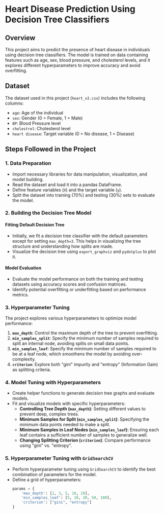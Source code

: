 # Heart Disease Prediction Using Decision Tree Classifiers

## Overview
This project aims to predict the presence of heart disease in individuals using decision tree classifiers. The model is trained on data containing features such as age, sex, blood pressure, and cholesterol levels, and it explores different hyperparameters to improve accuracy and avoid overfitting.

## Dataset
The dataset used in this project (`heart_v2.csv`) includes the following columns:
- `age`: Age of the individual
- `sex`: Gender (0 = Female, 1 = Male)
- `BP`: Blood Pressure level
- `cholestrol`: Cholesterol level
- `heart disease`: Target variable (0 = No disease, 1 = Disease)

## Steps Followed in the Project

### 1. Data Preparation
- Import necessary libraries for data manipulation, visualization, and model building.
- Read the dataset and load it into a pandas DataFrame.
- Define feature variables (`X`) and the target variable (`y`).
- Split the dataset into training (70%) and testing (30%) sets to evaluate the model.

### 2. Building the Decision Tree Model
#### Fitting Default Decision Tree
- Initially, we fit a decision tree classifier with the default parameters except for setting `max_depth=3`. This helps in visualizing the tree structure and understanding how splits are made.
- Visualize the decision tree using `export_graphviz` and `pydotplus` to plot it.

#### Model Evaluation
- Evaluate the model performance on both the training and testing datasets using accuracy scores and confusion matrices.
- Identify potential overfitting or underfitting based on performance metrics.

### 3. Hyperparameter Tuning
The project explores various hyperparameters to optimize model performance:
1. **`max_depth`**: Control the maximum depth of the tree to prevent overfitting.
2. **`min_samples_split`**: Specify the minimum number of samples required to split an internal node, avoiding splits on small data points.
3. **`min_samples_leaf`**: Specify the minimum number of samples required to be at a leaf node, which smoothens the model by avoiding over-complexity.
4. **`criterion`**: Explore both "gini" impurity and "entropy" (Information Gain) as splitting criteria.

### 4. Model Tuning with Hyperparameters
- Create helper functions to generate decision tree graphs and evaluate models.
- Fit and visualize models with specific hyperparameters:
  - **Controlling Tree Depth (`max_depth`)**: Setting different values to prevent deep, complex trees.
  - **Minimum Samples for Split (`min_samples_split`)**: Specifying the minimum data points needed to make a split.
  - **Minimum Samples in Leaf Nodes (`min_samples_leaf`)**: Ensuring each leaf contains a sufficient number of samples to generalize well.
  - **Changing Splitting Criterion (`criterion`)**: Compare performance using "gini" vs. "entropy".

### 5. Hyperparameter Tuning with `GridSearchCV`
- Perform hyperparameter tuning using `GridSearchCV` to identify the best combination of parameters for the model.
- Define a grid of hyperparameters:
  ```python
  params = {
      'max_depth': [2, 3, 5, 10, 20],
      'min_samples_leaf': [5, 10, 20, 50, 100],
      'criterion': ["gini", "entropy"]
  }
